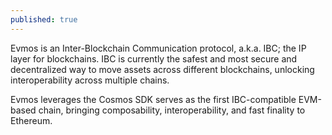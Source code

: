 ```yaml
---
published: true
---
```

Evmos is an Inter-Blockchain Communication protocol, a.k.a. IBC; the IP layer for blockchains. IBC is currently the safest and most secure and decentralized way to move assets across different blockchains, unlocking interoperability across multiple chains.

Evmos leverages the Cosmos SDK serves as the first IBC-compatible EVM-based chain, bringing composability, interoperability, and fast finality to Ethereum.

